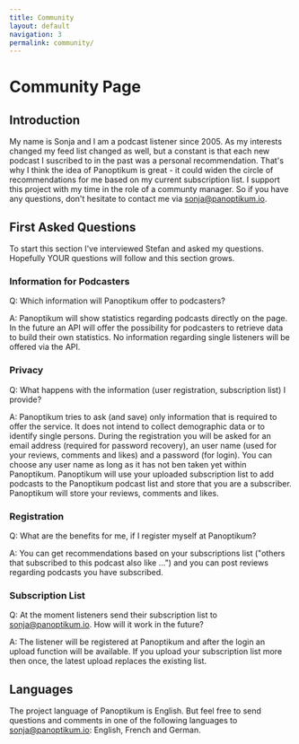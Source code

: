 ```yaml
---
title: Community
layout: default
navigation: 3
permalink: community/
---
```


# Community Page

## Introduction

My name is Sonja and I am a podcast listener since 2005. As my interests changed my feed list changed as well, but a constant is that each new podcast I suscribed to in the past was a personal recommendation. That's why I think the idea of Panoptikum is great - it could widen the circle of recommendations for me based on my current subscription list. I support this project with my time in the role of a communty manager. So if you have any questions, don't hesitate to contact me via <sonja@panoptikum.io>.

## First Asked Questions

To start this section I've interviewed Stefan and asked my questions. Hopefully YOUR questions will follow and this section grows.

### Information for Podcasters
Q: Which information will Panoptikum offer to podcasters?

A: Panoptikum will show statistics regarding podcasts directly on the page. In the future an API will offer the possibility for podcasters to retrieve data to build their own statistics. No information regarding single listeners will be offered via the API.

### Privacy
Q: What happens with the information (user registration, subscription list) I provide?

A: Panoptikum tries to ask (and save) only information that is required to offer the service. It does not intend to collect demographic data or to identify single persons. During the registration you will be asked for an email address (required for password recovery), an user name (used for your reviews, comments and likes) and a password (for login). You can choose any user name as long as it has not ben taken yet within Panoptikum. Panoptikum will use your uploaded subscription list to add podcasts to the Panoptikum podcast list and store that you are a subscriber. Panoptikum will store your reviews, comments and likes.

### Registration
Q: What are the benefits for me, if I register myself at Panoptikum?

A: You can get recommendations based on your subscriptions list ("others that subscribed to this podcast also like ...") and you can post reviews regarding podcasts you have subscribed.

### Subscription List
Q: At the moment listeners send their subscription list to <sonja@panoptikum.io>. How will it work in the future?

A: The listener will be registered at Panoptikum and after the login an upload function will be available. If you upload your subscription list more then once, the latest upload replaces the existing list.

## Languages

The project language of Panoptikum is English. But feel free to send questions and comments in one of the following languages to <sonja@panoptikum.io>: English, French and German.
